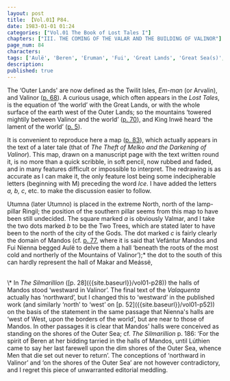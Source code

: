 ```yaml
---
layout: post
title: 【Vol.01】P84.
date: 1983-01-01 01:24
categories: ["Vol.01 The Book of Lost Tales I"]
chapters: ["III. THE COMING OF THE VALAR AND THE BUILDING OF VALINOR"]
page_num: 84
characters: 
tags: ['Aulë', 'Beren', 'Eruman', 'Fui', 'Great Lands', 'Great Sea(s)', 'Inwë', 'Makar', 'Mandos', 'Lúthien', 'Lúthien Tinúviel', 'Meássë', 'Men', 'Outer Lands', 'Outer Sea(s)', 'Ringil', 'Silmarillion, The', 'Two Trees', 'Utumno', 'Valaquenta', 'Valmar']
description: 
published: true
---
```


The ‘Outer Lands' are now defined as the Twilit Isles, <I>Em-man</I> (or Arvalin), and Valinor ([p. 68]({{site.baseurl}}/vol01-p68)). A curious usage, which often appears in the <I>Lost Tales</I>, is the equation of ‘the world’ with the Great Lands, or with the whole surface of the earth west of the Outer Lands; so the mountains ‘towered mightily between Valinor and the world’ ([p. 70]({{site.baseurl}}/vol01-p70)), and King Inwë heard ‘the lament of the world’ ([p. 5]({{site.baseurl}}/vol01-p5)).

It is convenient to reproduce here a map ([p. 83]({{site.baseurl}}/vol01-p83)), which actually appears in the text of a later tale (that of <I>The Theft of Melko and the Darkening of Valinor</I>). This map, drawn on a manuscript page with the text written round it, is no more than a quick scribble, in soft pencil, now rubbed and faded, and in many features difficult or impossible to interpret. The redrawing is as accurate as I can make it, the only feature lost being some indecipherable letters (beginning with M) preceding the word <I>Ice</I>. I have added the letters <I>a, b, c</I>, etc. to make the discussion easier to follow.

Utumna (later Utumno) is placed in the extreme North, north of the lamp-pillar Ringil; the position of the southern pillar seems from this map to have been still undecided. The square marked <I>a</I> is obviously Valmar, and I take the two dots marked <I>b</I> to be the Two Trees, which are stated later to have been to the north of the city of the Gods. The dot marked <I>c</I> is fairly clearly the domain of Mandos (cf. [p. 77]({{site.baseurl}}/vol01-p77), where it is said that Vefántur Mandos and Fui Nienna begged Aulë to delve them a hall ‘beneath the roots of the most cold and northerly of the Mountains of Valinor’);\* the dot to the south of this can hardly represent the hall of Makar and Meássë,

<BR>
\* In <I>The Silmarillion</I> ([p. 28]({{site.baseurl}}/vol01-p28)) the halls of Mandos stood ‘westward in Valinor’. The final text of the <I>Valaquenta</I> actually has ‘northward’, but I changed this to ‘westward’ in the published work (and similarly ‘north’ to ‘west’ on [p. 52]({{site.baseurl}}/vol01-p52)) on the basis of the statement in the same passage that Nienna's halls are ‘west of West, upon the borders of the world’, but are near to those of Mandos. In other passages it is clear that Mandos’ halls were conceived as standing on the shores of the Outer Sea; cf. <I>The Silmarillion</I> p. 186: ‘For the spirit of Beren at her bidding tarried in the halls of Mandos, until Lúthien came to say her last farewell upon the dim shores of the Outer Sea, whence Men that die set out never to return’. The conceptions of ‘northward in Valinor’ and ‘on the shores of the Outer Sea’ are not however contradictory, and I regret this piece of unwarranted editorial meddling.

